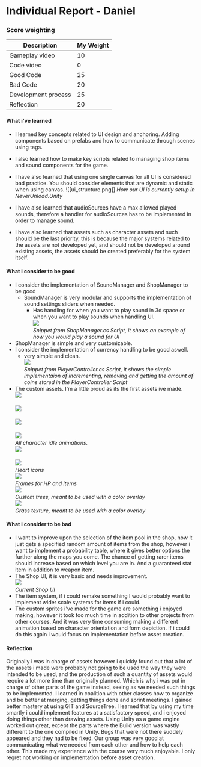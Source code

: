 # Individual Report - Daniel
### Score weighting
|Description | My Weight |
|----|----|
|Gameplay video | 10 |
|Code video | 0 |
|Good Code  | 25 |
|Bad Code | 20 |
|Development process | 25 |
|Reflection | 20 |
#### What i've learned
- I learned key concepts related to UI design and anchoring. Adding components based on prefabs and how to communicate through scenes using tags.
- I also learned how to make key scripts related to managing shop items and sound components for the game.

- I have also learned that using one single canvas for all UI is considered bad practice. You should consider elements that are dynamic and static when using canvas.
![[ui_structure.png]]
*How our UI is currently setup in NeverUnload.Unity*
- I have also learned that audioSources have a max allowed played sounds, therefore a handler for audioSources has to be implemented in order to manage sound.

- I have also learned that assets such as character assets and such should be the last priority, this is because the major systems related to the assets are not developed yet, and should not be developed around existing assets, the assets should be created preferably for the system itself.

#### What i consider to be good
- I consider the implementation of SoundManager and ShopManager to be good
	- SoundManager is very modular and supports the implementation of sound settings sliders when needed.
		- Has handling for when you want to play sound in 3d space or when you want to play sounds when handling UI.
<br>![](https://github.com/AxelJacobsen/FolkHorror/blob/main/Reports/Images/daniel_soundmanager_example.png)<br>
*Snippet from ShopManager.cs Script, it shows an example of how you would play a sound for UI* 
- ShopManager is simple and very customizable.
- I consider the implementation of currency handling to be good aswell.
	- very simple and clean.
<br>![](https://github.com/AxelJacobsen/FolkHorror/blob/main/Reports/Images/daniel_coinhandler.png)<br>
*Snippet from PlayerController.cs Script, it shows the simple implementaion of incrementing, removing and getting the amount of coins stored in the PlayerController Script* 
- The custom assets. I'm a little proud as its the first assets ive made.
<br>![](https://github.com/AxelJacobsen/FolkHorror/blob/main/Reports/Images/daniel_idle_back.png)<br>
<br>![](https://github.com/AxelJacobsen/FolkHorror/blob/main/Reports/Images/daniel_idle_front.png)<br>
<br>![](https://github.com/AxelJacobsen/FolkHorror/blob/main/Reports/Images/daniel_side_left-sheet.png)<br>
<br>![](https://github.com/AxelJacobsen/FolkHorror/blob/main/Reports/Images/daniel_side_right-sheet.png)<br>
*All character idle animations.*
<br>![](https://github.com/AxelJacobsen/FolkHorror/blob/main/Reports/Images/daniel_heartIcon.png)<br>
<br>![](https://github.com/AxelJacobsen/FolkHorror/blob/main/Reports/Images/daniel_heartSingle.png)<br>
*Heart icons*
<br>![](https://github.com/AxelJacobsen/FolkHorror/blob/main/Reports/Images/daniel_border.png)<br>
*Frames for HP and items*
<br>![](https://github.com/AxelJacobsen/FolkHorror/blob/main/Reports/Images/daniel_boreal.png)<br>
*Custom trees, meant to be used with a color overlay*
<br>![](https://github.com/AxelJacobsen/FolkHorror/blob/main/Reports/Images/daniel_grass.png)<br>
*Grass texture, meant to be used with a color overlay*
#### What i consider to be bad
- I want to improve upon the selection of the item pool in the shop, now it just gets a specified random amount of items from the shop, however i want to implement a probability table, where it gives better options the further along the maps you come. The chance of getting rarer items should increase based on which level you are in. And a guaranteed stat item in addition to weapon item.
- The Shop UI, it is very basic and needs improvement.
<br>![](https://github.com/AxelJacobsen/FolkHorror/blob/main/Reports/Images/daniel_shop_example.png)<br>
*Current Shop UI*
- The item system, if i could remake something I would probably want to implement wider scale systems for items if i could.
- The custom sprites i've made for the game are something i enjoyed making, however it took too much time in addition to other projects from other courses. And it was very time consuming making a different animation based on character orientation and form depiction. If i could do this again i would focus on implementation before asset creation.
#### Reflection
Originally i was in charge of assets however i quickly found out that a lot of the assets i made were probably not going to be used the way they were intended to be used, and the production of such a quantity of assets would require a lot more time than originally planned. Which is why i was put in charge of other parts of the game instead, seeing as we needed such things to be implemented. 
I learned in coalition with other classes how to organize and be better at merging, getting things done and sprint meetings. I gained better mastery at using GIT and SourceTree. 
I learned that by using my time smartly i could implement features at a satisfactory speed, and i enjoyed doing things other than drawing assets. Using Unity as a game engine worked out great, except the parts where the Build version was vastly different to the one compiled in Unity. Bugs that were not there suddely appeared and they had to be fixed. Our group was very good at communicating what we needed from each other and how to help each other. This made my experience with the course very much enjoyable. I only regret not working on implementation before asset creation.

